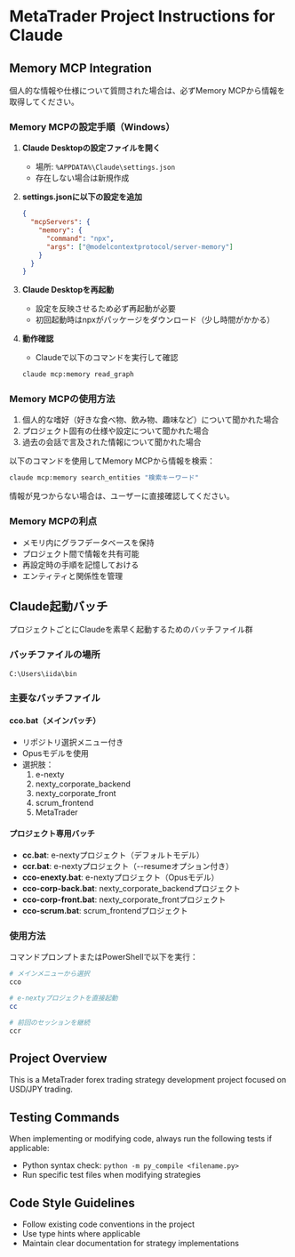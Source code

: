 # MetaTrader Project Instructions for Claude

## Memory MCP Integration
個人的な情報や仕様について質問された場合は、必ずMemory MCPから情報を取得してください。

### Memory MCPの設定手順（Windows）
1. **Claude Desktopの設定ファイルを開く**
   - 場所: `%APPDATA%\Claude\settings.json`
   - 存在しない場合は新規作成

2. **settings.jsonに以下の設定を追加**
   ```json
   {
     "mcpServers": {
       "memory": {
         "command": "npx",
         "args": ["@modelcontextprotocol/server-memory"]
       }
     }
   }
   ```

3. **Claude Desktopを再起動**
   - 設定を反映させるため必ず再起動が必要
   - 初回起動時はnpxがパッケージをダウンロード（少し時間がかかる）

4. **動作確認**
   - Claudeで以下のコマンドを実行して確認
   ```bash
   claude mcp:memory read_graph
   ```

### Memory MCPの使用方法
1. 個人的な嗜好（好きな食べ物、飲み物、趣味など）について聞かれた場合
2. プロジェクト固有の仕様や設定について聞かれた場合
3. 過去の会話で言及された情報について聞かれた場合

以下のコマンドを使用してMemory MCPから情報を検索：
```bash
claude mcp:memory search_entities "検索キーワード"
```

情報が見つからない場合は、ユーザーに直接確認してください。

### Memory MCPの利点
- メモリ内にグラフデータベースを保持
- プロジェクト間で情報を共有可能
- 再設定時の手順を記憶しておける
- エンティティと関係性を管理

## Claude起動バッチ
プロジェクトごとにClaudeを素早く起動するためのバッチファイル群

### バッチファイルの場所
`C:\Users\iida\bin`

### 主要なバッチファイル

#### cco.bat（メインバッチ）
- リポジトリ選択メニュー付き
- Opusモデルを使用
- 選択肢：
  1. e-nexty
  2. nexty_corporate_backend
  3. nexty_corporate_front
  4. scrum_frontend
  5. MetaTrader

#### プロジェクト専用バッチ
- **cc.bat**: e-nextyプロジェクト（デフォルトモデル）
- **ccr.bat**: e-nextyプロジェクト（--resumeオプション付き）
- **cco-enexty.bat**: e-nextyプロジェクト（Opusモデル）
- **cco-corp-back.bat**: nexty_corporate_backendプロジェクト
- **cco-corp-front.bat**: nexty_corporate_frontプロジェクト
- **cco-scrum.bat**: scrum_frontendプロジェクト

### 使用方法
コマンドプロンプトまたはPowerShellで以下を実行：
```bash
# メインメニューから選択
cco

# e-nextyプロジェクトを直接起動
cc

# 前回のセッションを継続
ccr
```

## Project Overview
This is a MetaTrader forex trading strategy development project focused on USD/JPY trading.

## Testing Commands
When implementing or modifying code, always run the following tests if applicable:
- Python syntax check: `python -m py_compile <filename.py>`
- Run specific test files when modifying strategies

## Code Style Guidelines
- Follow existing code conventions in the project
- Use type hints where applicable
- Maintain clear documentation for strategy implementations